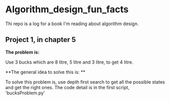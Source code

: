 # Algorithm_design_fun_facts

Thi repo is a log for a book I'm reading about algorithm design.
## Project 1, in chapter 5

**The problem is:**

  Use 3 bucks which are 8 litre, 5 litre and 3 litre, to get 4 litre.
 
**The general idea to solve this is: **

  To solve this problem is, use depth first search to get all the possible states and get the right ones.
The code detail is in the first script, 'bucksProblem.py'
